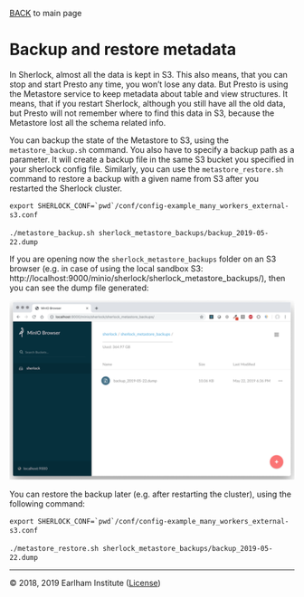 [BACK](./readme.md) to main page

# Backup and restore metadata

In Sherlock, almost all the data is kept in S3. This also means, that you can stop and start Presto any 
time, you won’t lose any data. But Presto is using the Metastore service to keep metadata about table 
and view structures. It means, that if you restart Sherlock, although you still have all the old data, 
but Presto will not remember where to find this data in S3, because the Metastore lost all the schema 
related info.

You can backup the state of the Metastore to S3, using the `metastore_backup.sh` command. You also have 
to specify a backup path as a parameter. It will create a backup file in the same S3 bucket you 
specified in your sherlock config file. Similarly, you can use the `metastore_restore.sh` command to 
restore a backup with a given name from S3 after you restarted the Sherlock cluster.

```
export SHERLOCK_CONF=`pwd`/conf/config-example_many_workers_external-s3.conf
 
./metastore_backup.sh sherlock_metastore_backups/backup_2019-05-22.dump
```

If you are opening now the `sherlock_metastore_backups` folder on an S3 browser (e.g. in case of using the local 
sandbox S3: http://localhost:9000/minio/sherlock/sherlock_metastore_backups/), then you can 
see the dump file generated:

![Sherlock metastore backups in S3](./images/minio_ui.png)


You can restore the backup later (e.g. after restarting the cluster), using the following command:

```
export SHERLOCK_CONF=`pwd`/conf/config-example_many_workers_external-s3.conf
 
./metastore_restore.sh sherlock_metastore_backups/backup_2019-05-22.dump
```

---
© 2018, 2019 Earlham Institute ([License](./license.md))